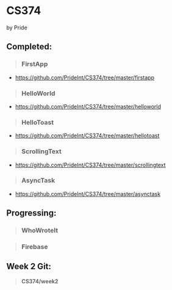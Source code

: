 # CS374
by Pride

## Completed:

> ### FirstApp
- https://github.com/PrideInt/CS374/tree/master/firstapp

> ### HelloWorld
- https://github.com/PrideInt/CS374/tree/master/helloworld

> ### HelloToast
- https://github.com/PrideInt/CS374/tree/master/hellotoast

> ### ScrollingText
- https://github.com/PrideInt/CS374/tree/master/scrollingtext

> ### AsyncTask
- https://github.com/PrideInt/CS374/tree/master/asynctask

## Progressing:

> ### WhoWroteIt

> ### Firebase

## Week 2 Git:

>**CS374/week2**